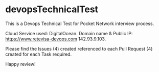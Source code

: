 # devopsTechnicalTest
This is a Devops Technical Test for Pocket Network interview process.

Cloud Service used:  DigitalOcean.
Domain name & Public IP: https://www.retevisa-devops.com 142.93.9.103.

Please find the Issues (4) created referenced to each Pull Request (4) created for each Task required.

Happy review!
